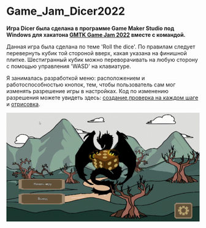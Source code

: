 # Game_Jam_Dicer2022

**Игра Dicer была сделана в программе Game Maker Studio под Windows для хакатона [GMTK Game Jam 2022](https://itch.io/jam/gmtk-jam-2022) вместе с командой.**

Данная игра была сделана по теме 'Roll the dice'. По правилам следует перевернуть кубик той стороной вверх, какая указана на финишной плитке. Шестигранный кубик можно переворачивать на любую сторону с помощью управления 'WASD' на клавиатуре. 

Я занималась разработкой меню: расположением и работоспособностью кнопок, тем, чтобы пользователь сам мог изменять разрешение игры в настройках.
Код по изменению разрешения можете увидеть здесь: [создание](https://github.com/SvetlanaKhlobustova50809/Game_Jam_Dicer2022/blob/main/odata_1/Create_0.gml),[проверка на каждом шаге](https://github.com/SvetlanaKhlobustova50809/Game_Jam_Dicer2022/blob/main/odata_1/Step_0.gml) и [отрисовка](https://github.com/SvetlanaKhlobustova50809/Game_Jam_Dicer2022/blob/main/odata_1/Draw_64.gml).


![gif](https://github.com/SvetlanaKhlobustova50809/Game_Jam_Dicer2022/blob/main/Dicer.gif?raw=true)
